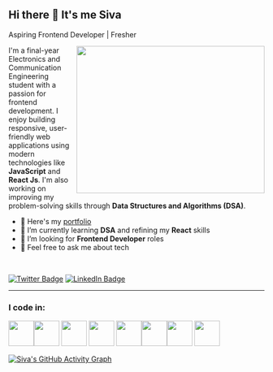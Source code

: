 ## Hi there 👋 It's me Siva

Aspiring Frontend Developer | Fresher

<img align="right" width="370" height="290" src="https://i.pinimg.com/originals/47/f0/34/47f0342cec72b800463bf003eac1257e.gif">

I'm a final-year Electronics and Communication Engineering student with a passion for frontend development. I enjoy building responsive, user-friendly web applications using modern technologies like **JavaScript** and **React Js**. I'm also working on improving my problem-solving skills through **Data Structures and Algorithms (DSA)**.

- 🔭 Here's my [portfolio]()  
- 🌱 I’m currently learning **DSA** and refining my **React** skills  
- 👯 I’m looking for **Frontend Developer** roles  
- 💬 Feel free to ask me about tech  

<br />

[![Twitter Badge](https://img.shields.io/badge/Twitter-1DA1F2?style=for-the-badge&logo=twitter&logoColor=white)]() 
[![LinkedIn Badge](https://img.shields.io/badge/LinkedIn-0077B5?style=for-the-badge&logo=linkedin&logoColor=white)](https://www.linkedin.com/in/siva-t-551b36246/)

---

### I code in:
 <img height="50" width="50" src="https://img.icons8.com/color/48/000000/c-programming.png"/><img height="50" width="50" src="https://img.icons8.com/color/48/000000/java-coffee-cup-logo.png"/> <img height="50" width="50" src="https://img.icons8.com/color/48/000000/python.png"/>   <img height="50" width="50" src="https://img.icons8.com/color/48/000000/html-5.png"/> <img height="50" width="50" src="https://img.icons8.com/color/48/000000/css3.png"/><img height="50" width="50" src="https://img.icons8.com/color/48/000000/javascript.png"/><img height="50" width="50" src="https://img.icons8.com/color/48/000000/react-native.png"/> <img height="50" width="50" src="https://img.icons8.com/color/48/000000/nodejs.png"/>

[![Siva's GitHub Activity Graph](https://github-readme-activity-graph.vercel.app/graph?username=SDE-Siva&bg_color=000000&color=fafafa&line=4c9e56&point=fcfcfc&area=true&hide_border=true)](https://github.com/ashutosh00710/github-readme-activity-graph)
